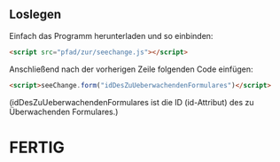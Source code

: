## Loslegen
Einfach das Programm herunterladen und so einbinden:
```html
<script src="pfad/zur/seechange.js"></script>
```

Anschließend nach der vorherigen Zeile folgenden Code einfügen:
```html
<script>seeChange.form("idDesZuUeberwachendenFormulares")</script>
```

(idDesZuUeberwachendenFormulares ist die ID (id-Attribut) des zu Überwachenden Formulares.)


# FERTIG
